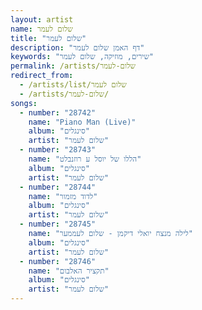 ```yaml
---
layout: artist
name: שלום לעמר
title: "שלום לעמר"
description: "דף האמן שלום לעמר"
keywords: "שירים, מוזיקה, שלום לעמר"
permalink: /artists/שלום-לעמר
redirect_from:
  - /artists/list/שלום לעמר
  - /artists/שלום-לעמר/
songs:
  - number: "28742"
    name: "Piano Man (Live)"
    album: "סינגלים"
    artist: "שלום לעמר"
  - number: "28743"
    name: "הללו של יוסל ע רוזנבלט"
    album: "סינגלים"
    artist: "שלום לעמר"
  - number: "28744"
    name: "לדוד מזמור"
    album: "סינגלים"
    artist: "שלום לעמר"
  - number: "28745"
    name: "לילה מנצח יואלי דיקמן - שלום לעממער"
    album: "סינגלים"
    artist: "שלום לעמר"
  - number: "28746"
    name: "תקציר האלבום"
    album: "סינגלים"
    artist: "שלום לעמר"
---
```

